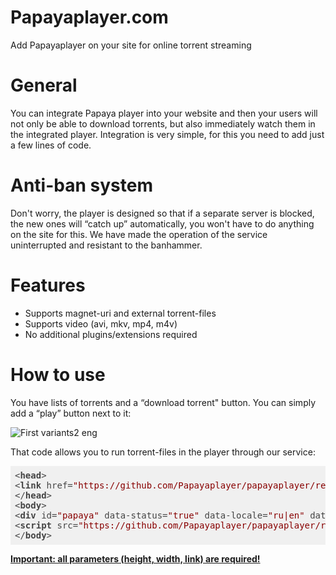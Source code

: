 <h1>Papayaplayer.com</h1>
Add Papayaplayer on your site for online torrent streaming

<h1>General</h1>
You can integrate Papaya player into your website and then your users will not only be able to download torrents, but also immediately watch them in the integrated player. Integration is very simple, for this you need to add just a few lines of code.

<h1>Anti-ban system</h1>
Don't worry, the player is designed so that if a separate server is blocked, the new ones will “catch up” automatically, you won't have to do anything on the site for this. We have made the operation of the service uninterrupted and resistant to the banhammer.

<h1>Features</h1>
<ul>
	<li><a>Supports magnet-uri and external torrent-files</a></li>
	<li><a>Supports video (avi, mkv, mp4, m4v)</a></li>
	<li><a>No additional plugins/extensions required</a></li>
</ul>

<h1>How to use</h1>
You have lists of torrents and a “download torrent" button. You can simply add a “play” button next to it:

![First variants2 eng](https://user-images.githubusercontent.com/97943999/161525432-c344662d-79de-448e-aeae-e5bf2ba05f92.png)

That code allows you to run torrent-files in the player through our service:
<pre class="hljs" style="display: block; overflow-x: auto; padding: 0.5em; background: rgb(240, 240, 240); color: rgb(68, 68, 68);"><span class="xml"><span class="hljs-tag">&lt;<span class="hljs-name" style="font-weight: 700;">head</span>&gt;</span>
<span class="hljs-tag">&lt;<span class="hljs-name" style="font-weight: 700;">link</span> <span class="hljs-attr">href</span>=<span class="hljs-string" style="color: rgb(136, 0, 0);">"https://github.com/Papayaplayer/papayaplayer/releases/download/v0.0.1/papaya.js"</span> <span class="hljs-attr">rel</span>=<span class="hljs-string" style="color: rgb(136, 0, 0);">"preload"</span> <span class="hljs-attr">as</span>=<span class="hljs-string" style="color: rgb(136, 0, 0);">"script"</span>&gt;</span>
<span class="hljs-tag">&lt;/<span class="hljs-name" style="font-weight: 700;">head</span>&gt;</span>
<span class="hljs-tag">&lt;<span class="hljs-name" style="font-weight: 700;">body</span>&gt;</span>
<span class="hljs-tag">&lt;<span class="hljs-name" style="font-weight: 700;">div</span> <span class="hljs-attr">id</span>=<span class="hljs-string" style="color: rgb(136, 0, 0);">"papaya"</span> <span class="hljs-attr">data-status</span>=<span class="hljs-string" style="color: rgb(136, 0, 0);">"true"</span> <span class="hljs-attr">data-locale</span>=<span class="hljs-string" style="color: rgb(136, 0, 0);">"ru|en"</span> <span class="hljs-attr">data-height</span>=<span class="hljs-string" style="color: rgb(136, 0, 0);">"height"</span> <span class="hljs-attr">data-width</span>=<span class="hljs-string" style="color: rgb(136, 0, 0);">"width"</span> <span class="hljs-attr">data-link</span>=<span class="hljs-string" style="color: rgb(136, 0, 0);">"link"</span>&gt;</span><span class="hljs-tag">&lt;/<span class="hljs-name" style="font-weight: 700;">div</span>&gt;</span>
<span class="hljs-tag">&lt;<span class="hljs-name" style="font-weight: 700;">script</span> <span class="hljs-attr">src</span>=<span class="hljs-string" style="color: rgb(136, 0, 0);">"https://github.com/Papayaplayer/papayaplayer/releases/download/v0.0.1/papaya.js"</span>&gt;</span><span class="undefined"></span><span class="hljs-tag">&lt;/<span class="hljs-name" style="font-weight: 700;">script</span>&gt;</span>
<span class="hljs-tag">&lt;/<span class="hljs-name" style="font-weight: 700;">body</span>&gt;</span></span></pre>

<p><b><u>Important: all parameters (height, width, link) are required!</u></b></p>
